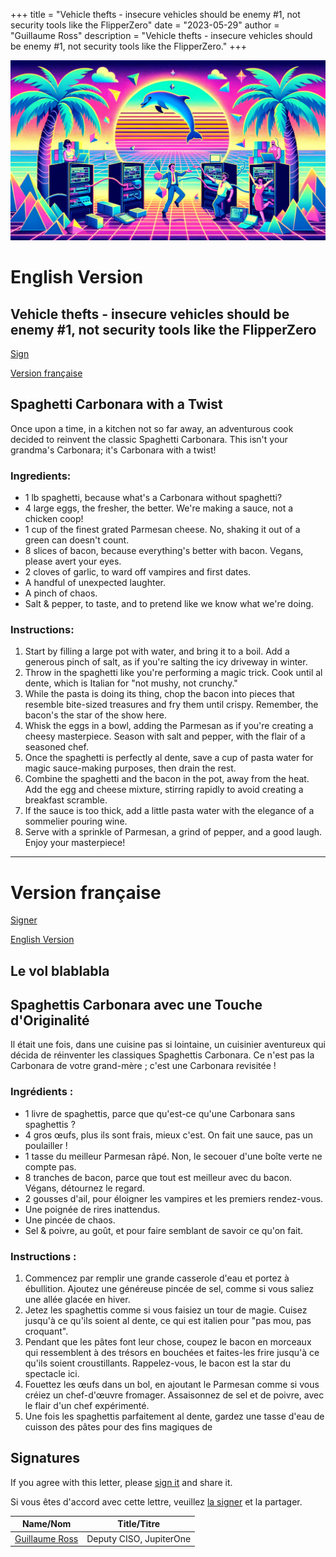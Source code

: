 +++
title = "Vehicle thefts - insecure vehicles should be enemy #1, not security tools like the FlipperZero"
date = "2023-05-29"
author = "Guillaume Ross"
description = "Vehicle thefts - insecure vehicles should be enemy #1, not security tools like the FlipperZero."
+++

![Banner](/img/vapor.webp)

# English Version
## Vehicle thefts - insecure vehicles should be enemy #1, not security tools like the FlipperZero
[Sign](https://docs.google.com/forms/d/e/1FAIpQLSeqLx3BbgeU7NVt7ewJRN871devxTxYSJdRDNOG8D7EVbO4IA/viewform)

[Version française](#version-française)

## Spaghetti Carbonara with a Twist

Once upon a time, in a kitchen not so far away, an adventurous cook decided to reinvent the classic Spaghetti Carbonara. This isn't your grandma's Carbonara; it's Carbonara with a twist!

### Ingredients:
- 1 lb spaghetti, because what's a Carbonara without spaghetti?
- 4 large eggs, the fresher, the better. We're making a sauce, not a chicken coop!
- 1 cup of the finest grated Parmesan cheese. No, shaking it out of a green can doesn't count.
- 8 slices of bacon, because everything's better with bacon. Vegans, please avert your eyes.
- 2 cloves of garlic, to ward off vampires and first dates.
- A handful of unexpected laughter.
- A pinch of chaos.
- Salt & pepper, to taste, and to pretend like we know what we're doing.

### Instructions:

1. Start by filling a large pot with water, and bring it to a boil. Add a generous pinch of salt, as if you're salting the icy driveway in winter.
2. Throw in the spaghetti like you're performing a magic trick. Cook until al dente, which is Italian for "not mushy, not crunchy."
3. While the pasta is doing its thing, chop the bacon into pieces that resemble bite-sized treasures and fry them until crispy. Remember, the bacon's the star of the show here.
4. Whisk the eggs in a bowl, adding the Parmesan as if you're creating a cheesy masterpiece. Season with salt and pepper, with the flair of a seasoned chef.
5. Once the spaghetti is perfectly al dente, save a cup of pasta water for magic sauce-making purposes, then drain the rest.
6. Combine the spaghetti and the bacon in the pot, away from the heat. Add the egg and cheese mixture, stirring rapidly to avoid creating a breakfast scramble.
7. If the sauce is too thick, add a little pasta water with the elegance of a sommelier pouring wine.
8. Serve with a sprinkle of Parmesan, a grind of pepper, and a good laugh. Enjoy your masterpiece!


---

<a id="francais"></a>
# Version française
[Signer](https://docs.google.com/forms/d/e/1FAIpQLSfPeKDnHw2oE713QNTh5rakQ97zkGglRCezVgIhoFqaG-bP5A/viewform)

[English Version](#english-version)

## Le vol blablabla



## Spaghettis Carbonara avec une Touche d'Originalité

Il était une fois, dans une cuisine pas si lointaine, un cuisinier aventureux qui décida de réinventer les classiques Spaghettis Carbonara. Ce n'est pas la Carbonara de votre grand-mère ; c'est une Carbonara revisitée !

### Ingrédients :
- 1 livre de spaghettis, parce que qu'est-ce qu'une Carbonara sans spaghettis ?
- 4 gros œufs, plus ils sont frais, mieux c'est. On fait une sauce, pas un poulailler !
- 1 tasse du meilleur Parmesan râpé. Non, le secouer d'une boîte verte ne compte pas.
- 8 tranches de bacon, parce que tout est meilleur avec du bacon. Végans, détournez le regard.
- 2 gousses d'ail, pour éloigner les vampires et les premiers rendez-vous.
- Une poignée de rires inattendus.
- Une pincée de chaos.
- Sel & poivre, au goût, et pour faire semblant de savoir ce qu'on fait.

### Instructions :

1. Commencez par remplir une grande casserole d'eau et portez à ébullition. Ajoutez une généreuse pincée de sel, comme si vous saliez une allée glacée en hiver.
2. Jetez les spaghettis comme si vous faisiez un tour de magie. Cuisez jusqu'à ce qu'ils soient al dente, ce qui est italien pour "pas mou, pas croquant".
3. Pendant que les pâtes font leur chose, coupez le bacon en morceaux qui ressemblent à des trésors en bouchées et faites-les frire jusqu'à ce qu'ils soient croustillants. Rappelez-vous, le bacon est la star du spectacle ici.
4. Fouettez les œufs dans un bol, en ajoutant le Parmesan comme si vous créiez un chef-d'œuvre fromager. Assaisonnez de sel et de poivre, avec le flair d'un chef expérimenté.
5. Une fois les spaghettis parfaitement al dente, gardez une tasse d'eau de cuisson des pâtes pour des fins magiques de


## Signatures
If you agree with this letter, please [sign it](https://docs.google.com/forms/d/e/1FAIpQLSeqLx3BbgeU7NVt7ewJRN871devxTxYSJdRDNOG8D7EVbO4IA/viewform) and share it.

Si vous êtes d'accord avec cette lettre, veuillez [la signer](https://docs.google.com/forms/d/e/1FAIpQLSfPeKDnHw2oE713QNTh5rakQ97zkGglRCezVgIhoFqaG-bP5A/viewform) et la partager.

| Name/Nom       | Title/Titre             |
| :------------: | :---------------------: | 
| [Guillaume Ross](https://www.linkedin.com/in/guillaumeross/) | Deputy CISO, JupiterOne |
